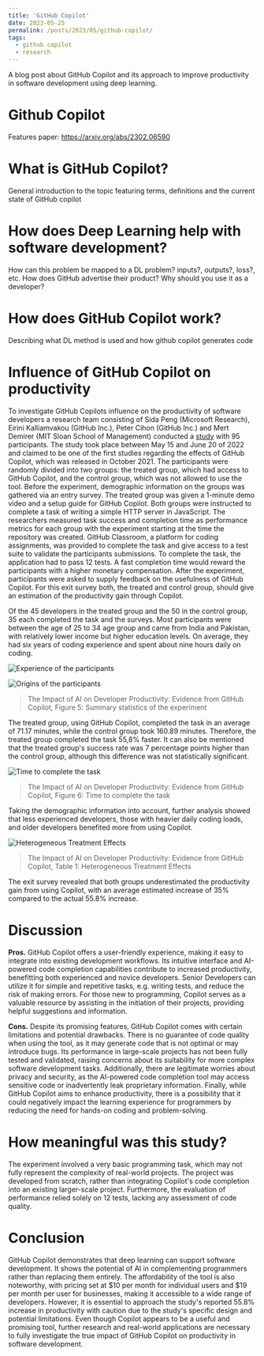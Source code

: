 ```yaml
---
title: 'GitHub Copilot'
date: 2023-05-25
permalink: /posts/2023/05/github-copilot/
tags:
  - github copilot
  - research
---
```


A blog post about GitHub Copilot and its approach to improve productivity in software development using deep learning.

Github Copilot
======

Features paper: https://arxiv.org/abs/2302.06590

What is GitHub Copilot?
======
General introduction to the topic featuring terms, definitions and the current state of GitHub copilot

How does Deep Learning help with software development?
======
How can this problem be mapped to a DL problem? inputs?, outputs?, loss?, etc.
How does GitHub advertise their product? Why should you use it as a developer?

How does GitHub Copilot work?
======
Describing what DL method is used and how github copilot generates code

Influence of GitHub Copilot on productivity
======
To investigate GitHub Copilots influence on the productivity of software developers a research team consisting of Sida Peng (Microsoft Research), Eirini Kalliamvakou (GitHub Inc.), Peter Cihon (GitHub Inc.) and Mert Demirer (MIT Sloan School of Management) conducted a [study](https://arxiv.org/abs/2302.06590) with 95 participants. The study took place between May 15 and June 20 of 2022 and claimed to be one of the first studies regarding the effects of GitHub Copilot, which was released in October 2021. 
The participants were randomly divided into two groups: the treated group, which had access to GitHub Copilot, and the control group, which was not allowed to use the tool. Before the experiment, demographic information on the groups was gathered via an entry survey. 
The treated group was given a 1-minute demo video and a setup guide for GitHub Copilot. Both groups were instructed to complete a task of writing a simple HTTP server in JavaScript.  The researchers measured task success and completion time as performance metrics for each group with the experiment starting at the time the repository was created. GitHub Classroom, a platform for coding assignments, was provided to complete the task and give access to a test suite to validate the participants submissions. To complete the task, the application had to pass 12 tests. A fast completion time would reward the participants with a higher monetary compensation. After the experiment, participants were asked to supply feedback on the usefulness of GitHub Copilot. For this exit survey both, the treated and control group, should give an estimation of the productivity gain through Copilot.

Of the 45 developers in the treated group and the 50 in the control group, 35 each completed the task and the surveys. Most participants were between the age of 25 to 34 age group and came from India and Pakistan, with relatively lower income but higher education levels. On average, they had six years of coding experience and spent about nine hours daily on coding.

![Experience of the participants](/_posts/demogr1.png "Experience of the participants")

![Origins of the participants](/_posts/demogr2.png "Origins of the participants")
  > The Impact of AI on Developer Productivity: Evidence from GitHub Copilot, Figure 5: Summary statistics of the experiment


The treated group, using GitHub Copilot, completed the task in an average of 71.17 minutes, while the control group took 160.89 minutes. Therefore, the treated group completed the task 55,8% faster. It can also be mentioned that the treated group's success rate was 7 percentage points higher than the control group, although this difference was not statistically significant. 

![Time to complete the task](/images/timecompleted.png "Time to complete the task")
  > The Impact of AI on Developer Productivity: Evidence from GitHub Copilot, Figure 6: Time to complete the task

Taking the demographic information into account, further analysis showed that less experienced developers, those with heavier daily coding loads, and older developers benefited more from using Copilot.

![Heterogeneous Treatment Effects](/_posts/table.png "Heterogeneous Treatment Effects")
  > The Impact of AI on Developer Productivity: Evidence from GitHub Copilot, Table 1: Heterogeneous Treatment Effects

The exit survey revealed that both groups underestimated the productivity gain from using Copilot, with an average estimated increase of 35% compared to the actual 55.8% increase. 


Discussion
======

**Pros.** GitHub Copilot offers a user-friendly experience, making it easy to integrate into existing development workflows. Its intuitive interface and AI-powered code completion capabilities contribute to increased productivity, benefitting both experienced and novice developers. Senior Developers can utilize it for simple and repetitive tasks, e.g. writing tests, and reduce the risk of making errors. For those new to programming, Copilot serves as a valuable resource by assisting in the initiation of their projects, providing helpful suggestions and information.

**Cons.** Despite its promising features, GitHub Copilot comes with certain limitations and potential drawbacks. There is no guarantee of code quality when using the tool, as it may generate code that is not optimal or may introduce bugs. Its performance in large-scale projects has not been fully tested and validated, raising concerns about its suitability for more complex software development tasks. Additionally, there are legitimate worries about privacy and security, as the AI-powered code completion tool may access sensitive code or inadvertently leak proprietary information. Finally, while GitHub Copilot aims to enhance productivity, there is a possibility that it could negatively impact the learning experience for programmers by reducing the need for hands-on coding and problem-solving.

How meaningful was this study?
=========
The experiment involved a very basic programming task, which may not fully represent the complexity of real-world projects. The project was developed from scratch, rather than integrating Copilot's code completion into an existing larger-scale project. Furthermore, the evaluation of performance relied solely on 12 tests, lacking any assessment of code quality. 


Conclusion
======
GitHub Copilot demonstrates that deep learning can support software development. It shows the potential of AI in complementing programmers rather than replacing them entirely. The affordability of the tool is also noteworthy, with pricing set at $10 per month for individual users and $19 per month per user for businesses, making it accessible to a wide range of developers. However, it is essential to approach the study's reported 55.8% increase in productivity with caution due to the study's specific design and potential limitations. Even though Copilot appears to be a useful and promising tool, further research and real-world applications are necessary to fully investigate the true impact of GitHub Copilot on productivity in software development.

